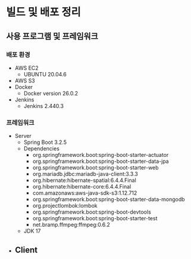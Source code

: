 # 빌드 및 배포 정리

## 사용 프로그램 및 프레임워크

### 배포 환경
- AWS EC2
  - UBUNTU 20.04.6
- AWS S3
- Docker
  - Docker version 26.0.2
- Jenkins
  - Jenkins 2.440.3

### 프레임워크
- Server
  - Spring Boot 3.2.5
  - Dependencies
    - org.springframework.boot:spring-boot-starter-actuator
    - org.springframework.boot:spring-boot-starter-data-jpa
    - org.springframework.boot:spring-boot-starter-web
    - org.mariadb.jdbc:mariadb-java-client:3.3.3
    - org.hibernate:hibernate-spatial:6.4.4.Final
    - org.hibernate:hibernate-core:6.4.4.Final
  	- com.amazonaws:aws-java-sdk-s3:1.12.712
  	- org.springframework.boot:spring-boot-starter-data-mongodb
  	- org.projectlombok:lombok
  	- org.springframework.boot:spring-boot-devtools
  	- org.springframework.boot:spring-boot-starter-test
  	- net.bramp.ffmpeg:ffmpeg:0.6.2
  - JDK 17
- Client
  - 